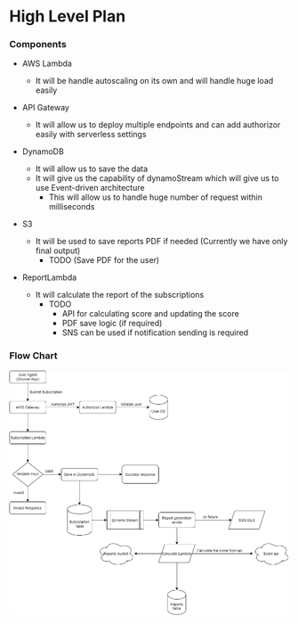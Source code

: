 # High Level Plan

### Components

- AWS Lambda

  - It will be handle autoscaling on its own and will handle huge load easily

- API Gateway

  - It will allow us to deploy multiple endpoints and can add authorizor easily with serverless settings

- DynamoDB

  - It will allow us to save the data
  - It will give us the capability of dynamoStream which will give us to use Event-driven architecture
    - This will allow us to handle huge number of request within milliseconds

- S3

  - It will be used to save reports PDF if needed (Currently we have only final output)
    - TODO (Save PDF for the user)

- ReportLambda
  - It will calculate the report of the subscriptions
    - TODO
      - API for calculating score and updating the score
      - PDF save logic (if required)
      - SNS can be used if notification sending is required

### Flow Chart

![Flow Chart](./high-level.png)

